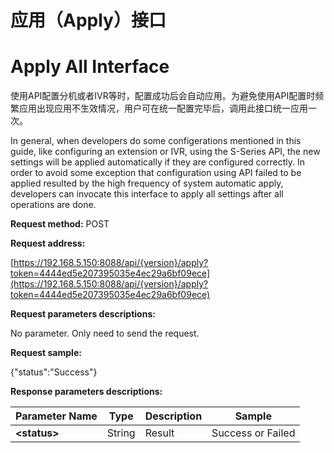 # 应用（Apply）**接口**

# **Apply All Interface**

使用API配置分机或者IVR等时，配置成功后会自动应用。为避免使用API配置时频繁应用出现应用不生效情况，用户可在统一配置完毕后，调用此接口统一应用一次。

In general, when developers do some configerations mentioned in this guide, like configuring an extension or IVR, using the S-Series API, the new settings will be applied automatically if they are configured correctly. In order to avoid some exception that configuration using API failed to be applied resulted by the high frequency of system automatic apply, developers can invocate this interface to apply all settings after all operations are done.

**Request method:** POST

**Request address:**

[https://192.168.5.150:8088/api/{version}/apply?token=4444ed5e207395035e4ec29a6bf09ece](https://192.168.5.150:8088/api/{version}/apply?token=4444ed5e207395035e4ec29a6bf09ece)

**Request parameters descriptions:**

No parameter. Only need to send the request.

**Request sample:**

{"status":"Success"}

**Response parameters descriptions:**

| **Parameter Name** | **Type** | **Description** | **Sample** |
| --- | --- | --- | --- |
| **&lt;status&gt;** | String | Result | Success or Failed |



